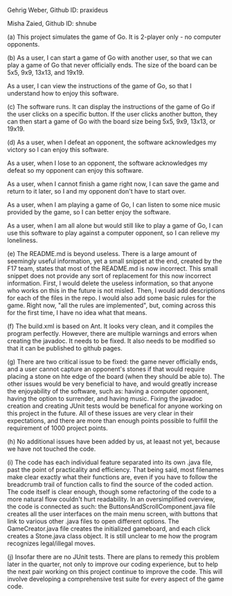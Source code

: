 Gehrig Weber, Github ID: praxideus

Misha Zaied, Github ID: shnube



(a) This project simulates the game of Go. It is 2-player only - no computer opponents.



(b) As a user, I can start a game of Go with another user, so that we can play a game of Go that never officially ends.
    The size of the board can be 5x5, 9x9, 13x13, and 19x19.
    
As a user, I can view the instructions of the game of Go, so that I understand how to enjoy this software.
    
    
    
(c) The software runs. It can display the instructions of the game of Go if the user clicks on a specific button. If the user clicks another button, they can then start a game of Go with the board size being 5x5, 9x9, 13x13, or 19x19.



(d) As a user, when I defeat an opponent, the software acknowledges my victory so I can enjoy this software.

As a user, when I lose to an opponent, the software acknowledges my defeat so my opponent can enjoy this software.

As a user, when I cannot finish a game right now, I can save the game and return to it later, so I and my opponent don't have to start over.

As a user, when I am playing a game of Go, I can listen to some nice music provided by the game, so I can better enjoy the software.

As a user, when I am all alone but would still like to play a game of Go, I can use this software to play against a computer opponent, so I can relieve my loneliness.



(e) The README.md is beyond useless. There is a large amount of seemingly useful information, yet a small snippet at the end, created by the F17 team, states that most of the README.md is now incorrect.
This small snippet does not provide any sort of replacement for this now incorrect information. First, I would delete the useless information, so that anyone who works on this in the future is not misled.
Then, I would add descriptions for each of the files in the repo. I would also add some basic rules for the game. Right now, "all the rules are implemented", but, coming across this for the first time, I have no idea what that means.



(f) The build.xml is based on Ant. It looks very clean, and it compiles the program perfectly. However, there are multiple warnings and errors when creating the javadoc. It needs to be fixed. It also needs to be modified so that it can be published to github pages.



(g) There are two critical issue to be fixed: the game never officially ends, and a user cannot capture an opponent's stones if that would require placing a stone on hte edge of the board (when they should be able to). The other issues would be very beneficial to have, and would greatly increase the enjoyability of the software, such as: having a computer opponent, having the option to surrender, and having music. Fixing the javadoc creation and creating JUnit tests would be benefical for anyone working on this project in the future. All of these issues are very clear in their expectations, and there are more than enough points possible to fulfill the requirement of 1000 project points.



(h) No additional issues have been added by us, at leaast not yet, because we have not touched the code.



(i) The code has each individual feature separated into its own .java file, past the point of practicality and efficiency. That being said, most filenames make clear exactly what their functions are, even if you have to follow the breadcrumb trail of function calls to find the source of the coded action. The code itself is clear enough, though some refactoring of the code to a more natural flow couldn't hurt readability. In an oversimplified overview, the code is connected as such: the ButtonsAndScrollComponent.java file creates all the user interfaces on the main menu screen, with buttons that link to various other .java files to open different options. The GameCreator.java file creates the initialized gameboard, and each click creates a Stone.java class object. It is still unclear to me how the program recognizes legal/illegal moves. 



(j) Insofar there are no JUnit tests. There are plans to remedy this problem later in the quarter, not only to improve our coding experience, but to help the next pair working on this project continue to improve the code. This will involve developing a comprehensive test suite for every aspect of the game code.
